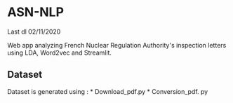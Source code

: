 <h1>ASN-NLP</h1>

Last dl 02/11/2020

Web app analyzing French Nuclear Regulation Authority's inspection letters using LDA, Word2vec and Streamlit. 

<h2>Dataset</h2>
Dataset is generated using :
* Download_pdf.py
* Conversion_pdf. py
